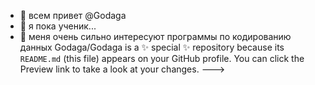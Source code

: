 - 👋 всем привет @Godaga
- 🌱 я пока ученик...
- 💞️ меня очень сильно интересуют программы по кодированию данных
Godaga/Godaga is a ✨ special ✨ repository because its `README.md` (this file) appears on your GitHub profile.
You can click the Preview link to take a look at your changes.
--->

